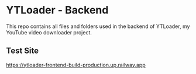 # YTLoader - Backend
This repo contains all files and folders used in the backend of YTLoader, my YouTube video downloader project.

## Test Site
https://ytloader-frontend-build-production.up.railway.app
